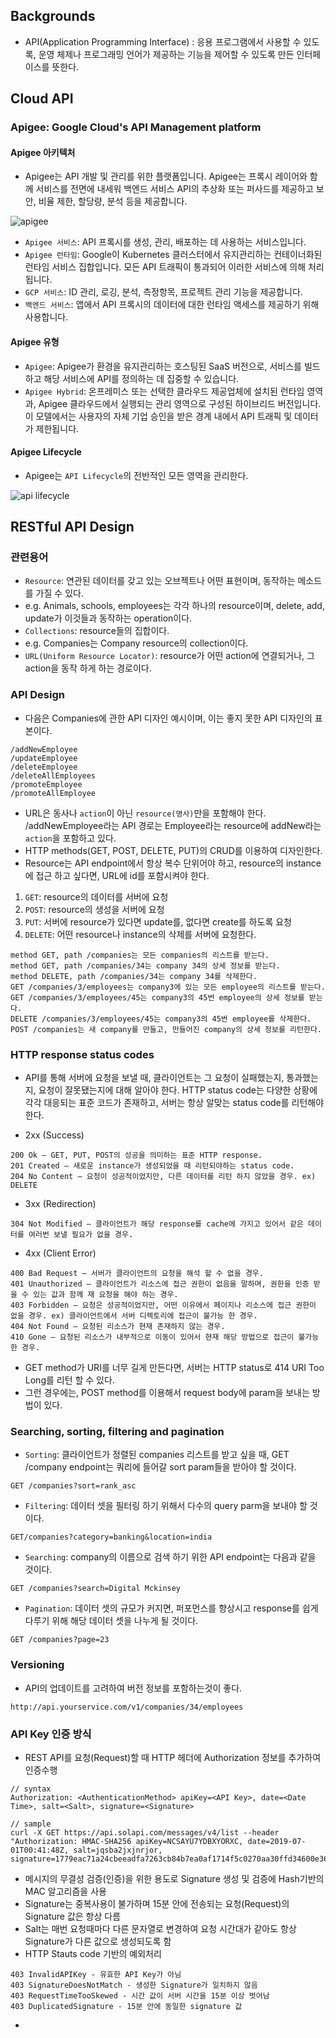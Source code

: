 ## Backgrounds
* API(Application Programming Interface) : 응용 프로그램에서 사용할 수 있도록, 운영 체제나 프로그래밍 언어가 제공하는 기능을 제어할 수 있도록 만든 인터페이스를 뜻한다. 

## Cloud API
### Apigee: Google Cloud's API Management platform

#### Apigee 아키텍처
* Apigee는 API 개발 및 관리를 위한 플랫폼입니다. Apigee는 프록시 레이어와 함께 서비스를 전면에 내세워 백엔드 서비스 API의 추상화 또는 퍼사드를 제공하고 보안, 비율 제한, 할당량, 분석 등을 제공합니다.

![apigee](https://user-images.githubusercontent.com/41291493/114328763-7f5b4200-9b78-11eb-99ac-cdde274ce7e9.png)

* `Apigee 서비스`: API 프록시를 생성, 관리, 배포하는 데 사용하는 서비스입니다.
* `Apigee 런타임`: Google이 Kubernetes 클러스터에서 유지관리하는 컨테이너화된 런타임 서비스 집합입니다. 모든 API 트래픽이 통과되어 이러한 서비스에 의해 처리됩니다.
* `GCP 서비스`: ID 관리, 로깅, 분석, 측정항목, 프로젝트 관리 기능을 제공합니다.
* `백엔드 서비스`: 앱에서 API 프록시의 데이터에 대한 런타임 액세스를 제공하기 위해 사용합니다.

#### Apigee 유형

* `Apigee`: Apigee가 환경을 유지관리하는 호스팅된 SaaS 버전으로, 서비스를 빌드하고 해당 서비스에 API를 정의하는 데 집중할 수 있습니다.
* `Apigee Hybrid`: 온프레미스 또는 선택한 클라우드 제공업체에 설치된 런타임 영역과, Apigee 클라우드에서 실행되는 관리 영역으로 구성된 하이브리드 버전입니다. 이 모델에서는 사용자의 자체 기업 승인을 받은 경계 내에서 API 트래픽 및 데이터가 제한됩니다.

#### Apigee Lifecycle
* Apigee는 `API Lifecycle`의 전반적인 모든 영역을 관리한다.

![api lifecycle](https://user-images.githubusercontent.com/41291493/114329299-ee856600-9b79-11eb-88e5-5a3d1ffd6e50.png)

## RESTful API Design

### 관련용어
* `Resource`: 연관된 데이터를 갖고 있는 오브젝트나 어떤 표현이며, 동작하는 메소드를 가질 수 있다. 
* e.g. Animals, schools, employees는 각각 하나의 resource이며, delete, add, update가 이것들과 동작하는 operation이다.
* `Collections`: resource들의 집합이다.
* e.g. Companies는 Company resource의 collection이다.
* `URL(Uniform Resource Locator)`: resource가 어떤 action에 연결되거나, 그 action을 동작 하게 하는 경로이다.

### API Design
* 다음은 Companies에 관한 API 디자인 예시이며, 이는 좋지 못한 API 디자인의 표본이다.

```
/addNewEmployee
/updateEmployee
/deleteEmployee
/deleteAllEmployees
/promoteEmployee
/promoteAllEmployee
```

* URL은 동사나 `action`이 아닌 `resource(명사)`만을 포함해야 한다. /addNewEmployee라는 API 경로는 Employee라는 resource에 addNew라는 `action`을 포함하고 있다.
* HTTP methods(GET, POST, DELETE, PUT)의 CRUD를 이용하여 디자인한다.
* Resource는 API endpoint에서 항상 복수 단위어야 하고, resource의 instance에 접근 하고 싶다면, URL에 id를 포함시켜야 한다.

1) `GET`: resource의 데이터를 서버에 요청
2) `POST`: resource의 생성을 서버에 요청
3) `PUT`: 서버에 resource가 있다면 update를, 없다면 create를 하도록 요청
4) `DELETE`: 어떤 resource나 instance의 삭제를 서버에 요청한다.

```
method GET, path /companies는 모든 companies의 리스트를 받는다.
method GET, path /companies/34는 company 34의 상세 정보를 받는다.
method DELETE, path /companies/34는 company 34를 삭제한다.
GET /companies/3/employees는 company3에 있는 모든 employee의 리스트를 받는다.
GET /companies/3/employees/45는 company3의 45번 employee의 상세 정보를 받는다.
DELETE /companies/3/employees/45는 company3의 45번 employee를 삭제한다.
POST /companies는 새 company를 만들고, 만들어진 company의 상세 정보를 리턴한다.
```

### HTTP response status codes
* API를 통해 서버에 요청을 보낼 때, 클라이언트는 그 요청이 실패했는지, 통과했는지, 요청이 잘못됐는지에 대해 알아야 한다. HTTP status code는 다양한 상황에 각각 대응되는 표준 코드가 존재하고, 서버는 항상 알맞는 status code를 리턴해야 한다.

* 2xx (Success)

```
200 Ok – GET, PUT, POST의 성공을 의미하는 표준 HTTP response.
201 Created – 새로운 instance가 생성되었을 때 리턴되야하는 status code.
204 No Content – 요청이 성공적이었지만, 다른 데이터를 리턴 하지 않았을 경우. ex) DELETE
```

* 3xx (Redirection)

```
304 Not Modified – 클라이언트가 해당 response를 cache에 가지고 있어서 같은 데이터를 여러번 보낼 필요가 없을 경우.
```

* 4xx (Client Error)

```
400 Bad Request – 서버가 클라이언트의 요청을 해석 할 수 없을 경우.
401 Unauthorized – 클라이언트가 리소스에 접근 권한이 없음을 말하며, 권한을 인증 받을 수 있는 값과 함께 재 요청을 해야 하는 경우.
403 Forbidden – 요청은 성공적이었지만, 어떤 이유에서 페이지나 리소스에 접근 권한이 없을 경우. ex) 클라이언트에서 서버 디렉토리에 접근이 불가능 한 경우.
404 Not Found – 요청된 리소스가 현재 존재하지 않는 경우.
410 Gone – 요청된 리소스가 내부적으로 이동이 있어서 현재 해당 방법으로 접근이 불가능한 경우.
```
* GET method가 URI를 너무 길게 만든다면, 서버는 HTTP status로 414 URI Too Long를 리턴 할 수 있다. 
* 그런 경우에는, POST method를 이용해서 request body에 param을 보내는 방법이 있다.

### Searching, sorting, filtering and pagination
* `Sorting`: 클라이언트가 정렬된 companies 리스트를 받고 싶을 때, GET /company endpoint는 쿼리에 들어갈 sort param들을 받아야 할 것이다.

```
GET /companies?sort=rank_asc
```

* `Filtering`: 데이터 셋을 필터링 하기 위해서 다수의 query parm을 보내야 할 것이다.

```
GET/companies?category=banking&location=india
```

* `Searching`: company의 이름으로 검색 하기 위한 API endpoint는 다음과 같을 것이다.

```
GET /companies?search=Digital Mckinsey
```

* `Pagination`: 데이터 셋의 규모가 커지면, 퍼포먼스를 향상시고 response를 쉽게 다루기 위해 해당 데이터 셋을 나누게 될 것이다. 

```
GET /companies?page=23
```

### Versioning
* API의 업데이트를 고려하여 버전 정보를 포함하는것이 좋다.

```
http://api.yourservice.com/v1/companies/34/employees
```

### API Key 인증 방식
* REST API를 요청(Request)할 때 HTTP 헤더에 Authorization 정보를 추가하여 인증수행

```
// syntax
Authorization: <AuthenticationMethod> apiKey=<API Key>, date=<Date Time>, salt=<Salt>, signature=<Signature>
```

```
// sample
curl -X GET https://api.solapi.com/messages/v4/list --header "Authorization: HMAC-SHA256 apiKey=NCSAYU7YDBXYORXC, date=2019-07-01T00:41:48Z, salt=jqsba2jxjnrjor, signature=1779eac71a24cbeeadfa7263cb84b7ea0af1714f5c0270aa30ffd34600e363b4"
```

* 메시지의 무결성 검증(인증)을 위한 용도로 Signature 생성 및 검증에 Hash기반의 MAC 알고리즘을 사용
* Signature는 중복사용이 불가하며 15분 안에 전송되는 요청(Request)의 Signature 값은 항상 다름
* Salt는 매번 요청때마다 다른 문자열로 변경하여 요청 시간대가 같아도 항상 Signature가 다른 값으로 생성되도록 함
* HTTP Stauts code 기반의 예외처리

```
403 InvalidAPIKey - 유효한 API Key가 아님
403 SignatureDoesNotMatch - 생성한 Signature가 일치하지 않음
403 RequestTimeTooSkewed - 시간 값이 서버 시간을 15분 이상 벗어남
403 DuplicatedSignature - 15분 안에 동일한 signature 값
```

*
